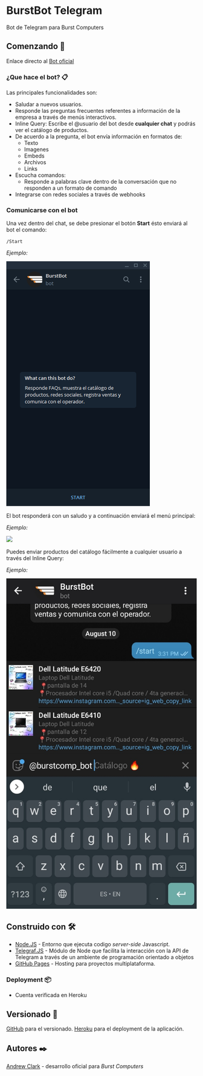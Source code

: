# BurstBot Telegram
Bot de Telegram para Burst Computers

## Comenzando 🚀

Enlace directo al [Bot oficial](https://telegram.me/burstcomputers_bot)


### ¿Que hace el bot? 📋
Las principales funcionalidades son:

* Saludar a nuevos usuarios.
* Responde las preguntas frecuentes referentes a información de la empresa a través de menús interactivos.
* Inline Query: Escribe el @usuario del bot desde **cualquier chat** y podrás ver el catálogo de productos.
* De acuerdo a la pregunta, el bot envía información en formatos de:
    * Texto
    * Imagenes
    * Embeds
    * Archivos
    * Links
* Escucha comandos:
    * Responde a palabras clave dentro de la conversación que no responden a un formato de comando
* Integrarse con redes sociales a través de webhooks


### Comunicarse con el bot 
Una vez dentro del chat, se debe presionar el botón **Start**
ésto enviará al bot el comando:

```
/Start
```
*Ejemplo:* 

![](src/TL1.PNG)

El bot responderá con un saludo y a continuación enviará el menú principal:

*Ejemplo:*

![](src/menu_principal.gif)



Puedes enviar productos del catálogo fácilmente a cualquier usuario a través del Inline Query:

*Ejemplo:*


![](src/inlinequery.jpg)

## Construido con 🛠️

* [Node.JS](https://nodejs.org/en/) - Entorno que ejecuta codigo _server-side_ Javascript.
* [Telegraf.JS](https://telegraf.js.org/) - Módulo de Node que facilita la interacción con la API de Telegram a través de un ambiente de programación orientado a objetos
* [GitHub Pages](https://pages.github.com/) - Hosting para proyectos multiplataforma.       


### Deployment 📦

* Cuenta verificada en Heroku


## Versionado 📌

[GitHub](https://github.com/) para el versionado.
[Heroku](https://www.heroku.com/) para el deployment de la aplicación.

## Autores ✒️


[Andrew Clark](https://github.com/andrewxxclark) - desarrollo oficial para  *Burst Computers* 
